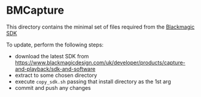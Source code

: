 # BMCapture

This directory contains the minimal set of files required from the [Blackmagic SDK](https://www.blackmagicdesign.com/uk/developer/products/capture-and-playback/sdk-and-software)

To update, perform the following steps:

* download the latest SDK from https://www.blackmagicdesign.com/uk/developer/products/capture-and-playback/sdk-and-software
* extract to some chosen directory
* execute `copy_sdk.sh` passing that install directory as the 1st arg
* commit and push any changes